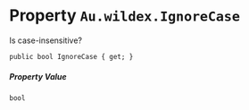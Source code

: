 # Property `Au.wildex.IgnoreCase`

Is case-insensitive?

```
public bool IgnoreCase { get; }
```

##### Property Value

`bool`